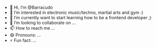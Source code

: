 - 👋 Hi, I’m @Barracudo
- 👀 I’m interested in electronic music/techno, martial arts and gym :)
- 🌱 I’m currently want to start learning how to be a frontend developer ;)
- 💞️ I’m looking to collaborate on ...
- 📫 How to reach me ...
- 😄 Pronouns: ...
- ⚡ Fun fact: ...

<!---
Barracudoo/Barracudoo is a ✨ special ✨ repository because its `README.md` (this file) appears on your GitHub profile.
You can click the Preview link to take a look at your changes.
--->
